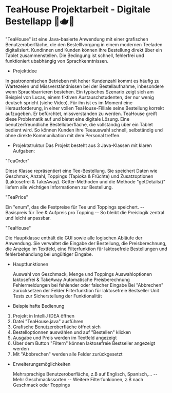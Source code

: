 # TeaHouse Projektarbeit - Digitale Bestellapp 🍵🫖🧋
"TeaHouse" ist eine Java-basierte Anwendung mit einer grafischen Benutzeroberfläche, die den Bestelllvorgang in einem modernen Teeladen digitalisiert.
Kundinnen und Kunden können ihre Bestellung direkt über ein Tablet zusammenstellen. Die Bedingung ist schnell, fehlerfrei und funktioniert ubabhängig von Sprachkenntnissen.

- Projektidee

In gastronomischen Betrieben mit hoher Kundenzahl kommt es häufig zu Wartezeien und Missverständnissen bei der Bestellaufnahme, inbesondere wenn Sprachbarrieren bestehen.
Ein typisches Szenario zeigt sich am Beispiel von Lucas, einem fiktiven Austauschstudenten, der nur wenig deutsch spricht (siehe Video).
Für ihn ist es im Moment eine Herausforderung, in einer vollen TeaHouse-Filliale seine Bestellung korrekt aufzugeben. Er befürchtet, missverstanden zu werden.
TeaHouse greift diese Problematik auf und bietet eine digitale Lösung. Eine benutzerfreundliche Bestelloberfläche, die vollständig über ein Tablet bedient wird. 
So können Kunden ihre Teeauswahl schnell, selbständig und ohne direkte Kommunikation mit dem Personal treffen.

- Projektstruktur
Das Projekt besteht aus 3 Java-Klassen mit klaren Aufgaben:

"TeaOrder"

Diese Klasse repräsentiert eine Tee-Bestellung. Sie speichert Daten wie Geschmak, Anzahl, Toppings (Tapioka & Früchte) und Zusatzoptionen (Laktosefrei & TakeAway). Getter-Methoden und die Methode "getDetails()" liefern alle wichtigen Informationen zur Bestellung. 

"TeaPrice"

Ein "enum", das die Festpreise für Tee und Toppings speichert.
-- Basispreis für Tee & Aufpreis pro Topping --
So bleibt die Preislogik zentral und leicht anpassbar. 

"TeaHouse"

Die Hauptklasse enthält die GUI sowie alle logischen Abläufe der Anwendung. Sie verwaltet die Eingabe der Bestellung, die Preisberechnung, die Anzeige im Textfeld, eine Filterfunktion für laktosefreie Bestellungen und fehlerbehandlung bei ungültiger Eingabe. 

- Hauptfunktionen

  Auswahl von Geschmack, Menge und Toppings
  Auswahloptionen laktosefrei & TakeAway
  Automatische Preisberechnung
  Fehlermeldungen bei fehlender oder falscher Eingabe
  Bei "Abbrechen" zurücksetzen der Felder
  Filterfunktion für laktosefreie Bestseller
  Unit Tests zur Sicherstellung der Funktionalität

  

- Beispielhafte Bedienung 
1. Projekt in IntelliJ IDEA öffnen
2. Datei "TeaHouse.java" ausführen
3. Grafische Benutzeroberfläche öffnet sich
4. Bestelloptionnen auswählen und auf "Bestellen" klicken
5. Ausgabe und Preis werden im Textfeld angezeigt
6. Über dem Button "Filtern" können laktosefreie Bestseller angezeigt werden
7. Mit "Abbbrechen" werden alle Felder zurückgesetzt

- Erweiterungsmöglichkeiten
  
  Mehrsprachige Benutzeroberfläche, z.B auf Englisch, Spanisch,... -- 
  Mehr Geschmackssorten -- 
  Weitere Filterfunkionen, z.B nach Geschmack oder Toppings


